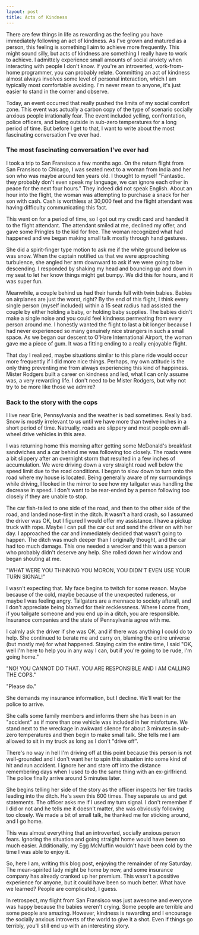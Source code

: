 ```yaml
---
layout: post
title: Acts of Kindness
---
```


There are few things in life as rewarding as the feeling you have immediately following an act of kindness.
As I've grown and matured as a person, this feeling is something I aim to achieve more frequently. This
might sound silly, but acts of kindness are something I really have to work to achieve. I admittely experience
small amounts of social anxiety when interacting with people I don't know. If you're an introverted, work-from-home programmer,
you can probably relate. Committing an act of kindness almost always involves some level of personal interaction,
which I am typically most comfortable avoiding. I'm never mean to anyone, it's just easier to stand in the corner and observe.

Today, an event occurred that really pushed the limits of my social comfort zone. This event was actually a carbon
copy of the type of scenario socially anxious people irrationally fear. The event included yelling, confrontation, police
officers, and being outside in sub-zero temperatures for a long period of time. But before I get to that, I want to
write about the most fascinating conversation I've ever had.

### The most fascinating conversation I've ever had

I took a trip to San Fransisco a few months ago. On the return flight from San Fransisco to Chicago, I was seated
next to a woman from India and her son who was maybe around ten years old. I thought to myself "Fantastic. they probably don't even speak my language, we
can ignore each other in peace for the next four hours." They indeed did not speak English. About an hour into the flight,
the woman was attempting to purchase a snack for her son with cash. Cash is worthless at 30,000 feet and the flight
attendant was having difficulty communicating this fact.

This went on for a period of time, so I got out my credit card and handed it to the flight attendant.
The attendant smiled at me, declined my offer, and gave some Pringles to the kid for free. The woman recognized what had happened
and we began making small talk mostly through hand gestures.

She did a spirit-finger type motion to ask me if the white ground below us was snow. When the captain notified us
that we were approaching turbulence, she angled her arm downward to ask if we were going to be descending. I responded
by shaking my head and bouncing up and down in my seat to let her know things might get bumpy. We did this for hours,
and it was super fun.

Meanwhile, a couple behind us had their hands full with twin babies. Babies on airplanes are just the worst, right?
By the end of this flight, I think every single person (myself included) within a 15 seat radius had assisted the couple by either
holding a baby, or holding baby supplies. The babies didn't make a single noise and you could feel kindness permeating
from every person around me. I honestly wanted the flight to last a bit longer because I had never experienced so
many genuinely nice strangers in such a small space. As we began our descent to O'Hare International Airport, the woman gave me a
piece of gum. It was a fitting ending to a really enjoyable flight.

That day I realized, maybe situations similar to this plane ride would occur more frequently if I did more nice things.
Perhaps, my own attitude is the only thing preventing me from always experiencing this kind of happiness. Mister Rodgers built
a career on kindness and led, what I can only assume was, a very rewarding life. I don't need to be Mister Rodgers, but why
not try to be more like those we admire?

### Back to the story with the cops

I live near Erie, Pennsylvania and the weather is bad sometimes. Really bad. Snow is mostly
irrelevant to us until we have more than twelve inches in a short period of time. Natrually, roads are slippery and most
people own all-wheel drive vehicles in this area.

I was returning home this morning after getting some McDonald's breakfast sandwiches and a car behind me was following too closely.
The roads were a bit slippery after an overnight storm that resulted in a few inches of accumulation. We were driving
down a very straight road well below the speed limit due to the road conditions. I began to slow down to turn onto the road
where my house is located. Being generally aware of my surroundings while driving, I looked in the mirror to see how my tailgater
was handling the decrease in speed. I don't want to be rear-ended by a person following too closely if they are unable to stop.

The car fish-tailed to one side of the road, and then to the other side of the road, and landed nose-first in the ditch.
It wasn't a hard crash, so I assumed the driver was OK, but I figured I would offer my assistance. I have a pickup truck with rope. Maybe
I can pull the car out and send the driver on with her day. I approached the car and immediately decided that wasn't going to happen. The
ditch was much deeper than I originally thought, and the car had too much damage. This one needed a wrecker and this was a person
who probably didn't deserve any help. She rolled down her window and began shouting at me.

"WHAT WERE YOU THINKING YOU MORON, YOU DIDN'T EVEN USE YOUR TURN SIGNAL!"

I wasn't expecting that. My face begins to twitch for some reason. Maybe because of the cold, maybe because of the unexpected rudeness, or
maybe I was feeling angry. Tailgaters are a mennace to society afterall, and I don't appreciate being blamed for their recklessness.
Where I come from, if you tailgate someone and you end up in a ditch, you are responsible. Insurance companies
and the state of Pennsylvania agree with me.

I calmly ask the driver if she was OK, and if there was anything I could do to help. She continued to berate me and carry on, blaming
the entire universe (but mostly me) for what happened. Staying calm the entire time, I said "OK, well I'm here to help you in any way I can,
but if you're going to be rude, I'm going home."

"NO! YOU CANNOT DO THAT. YOU ARE RESPONSIBLE AND I AM CALLING THE COPS."

"Please do."

She demands my insurance information, but I decline. We'll wait for the police to arrive.

She calls some family members and informs them she has been in an "accident" as if more than one vehicle was included in her misfortune.
We stand next to the wreckage in awkward silence for about 3 minutes in sub-zero temperatures and then begin to make small talk.
She tells me I am allowed to sit in my truck as long as I don't "drive off".

There's no way in hell I'm driving off at this point because this person is not well-grounded and I don't want her to spin this situation into some
kind of hit and run accident. I ignore her and stare off into the distance remembering days when I used to do the same thing with
an ex-girlfriend. The police finally arrive around 5 minutes later.

She begins telling her side of the story as the officer inspects her tire tracks leading into the ditch. He's seen this 600 times.
They separate us and get statements. The officer asks me if I used my turn signal. I don't remember if I did or not and he tells
me it doesn't matter, she was obviously following too closely. We made a bit of small talk, he thanked me for sticking around, and I go home.

This was almost everything that an introverted, socially anxious person fears. Ignoring the situation and going straight home would have been
so much easier. Additionally, my Egg McMuffin wouldn't have been cold by the time I was able to enjoy it.

So, here I am, writing this blog post, enjoying the remainder of my Saturday. The mean-spirited lady might be home by now, and some insurance
company has already cranked up her premium. This wasn't a possitive experience for anyone, but it could have been so much better. What have we
learned? People are complicated, I guess.

In retrospect, my flight from San Fransisco was just awesome and everyone was happy because the babies weren't crying. Some people are
terrible and some people are amazing. However, kindness is rewarding and I encourage the socially anxious introverts of the world to give it
a shot. Even if things go terribly, you'll still end up with an interesting story.
